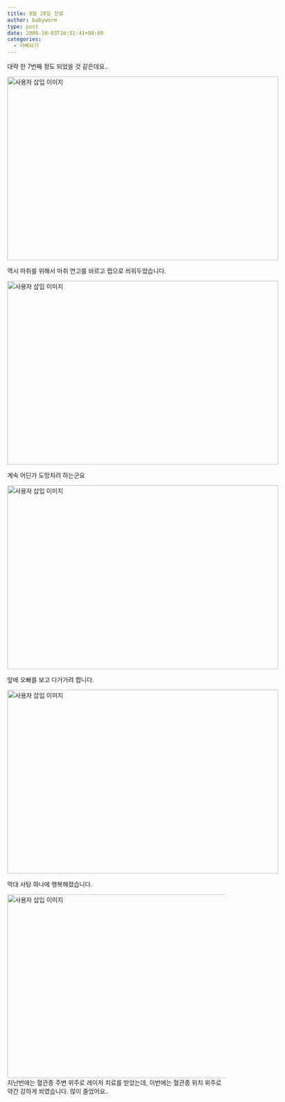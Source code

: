 ```yaml
---
title: 9월 20일 진료
author: babyworm
type: post
date: 2008-10-03T16:51:41+00:00
categories:
  - 아빠되기
---
```

대략 한 7번째 정도 되었을 것 같은데요..

<div style="width: 710px" class="wp-caption aligncenter">
  <img loading="lazy" decoding="async" src="https://i0.wp.com/babyworm.net/wordpress/wp-content/uploads/1/hk320000000000.JPG?resize=625%2C424" width="625" height="424" alt="사용자 삽입 이미지" data-recalc-dims="1" />
  
  <p class="wp-caption-text">
    역시 마취를 위해서 마취 연고를 바르고 랩으로 씌워두었습니다.

</div>

<div style="width: 710px" class="wp-caption aligncenter">
  <img loading="lazy" decoding="async" src="https://i0.wp.com/babyworm.net/wordpress/wp-content/uploads/1/jk350000000000.JPG?resize=625%2C424" width="625" height="424" alt="사용자 삽입 이미지" data-recalc-dims="1" />
  
  <p class="wp-caption-text">
    계속 어딘가 도망치려 하는군요

</div>

<div style="width: 710px" class="wp-caption aligncenter">
  <img loading="lazy" decoding="async" src="https://i0.wp.com/babyworm.net/wordpress/wp-content/uploads/1/jk350000000001.JPG?resize=625%2C424" width="625" height="424" alt="사용자 삽입 이미지" data-recalc-dims="1" />
  
  <p class="wp-caption-text">
    앞에 오빠를 보고 다가가려 합니다.

</div>

<div style="width: 710px" class="wp-caption aligncenter">
  <img loading="lazy" decoding="async" src="https://i0.wp.com/babyworm.net/wordpress/wp-content/uploads/1/jk350000000002.JPG?resize=625%2C424" width="625" height="424" alt="사용자 삽입 이미지" data-recalc-dims="1" />
  
  <p class="wp-caption-text">
    막대 사탕 하나에 행복해졌습니다.

</div>

<img loading="lazy" decoding="async" src="https://i0.wp.com/babyworm.net/wordpress/wp-content/uploads/1/ik270000000000.JPG?resize=625%2C424" class="aligncenter" width="625" height="424" alt="사용자 삽입 이미지" data-recalc-dims="1" /> 지난번에는 혈관종 주변 위주로 레이저 치료를 받았는데, 이번에는 혈관종 위치 위주로 약간 강하게 쐬였습니다. 많이 줄었어요.. 
